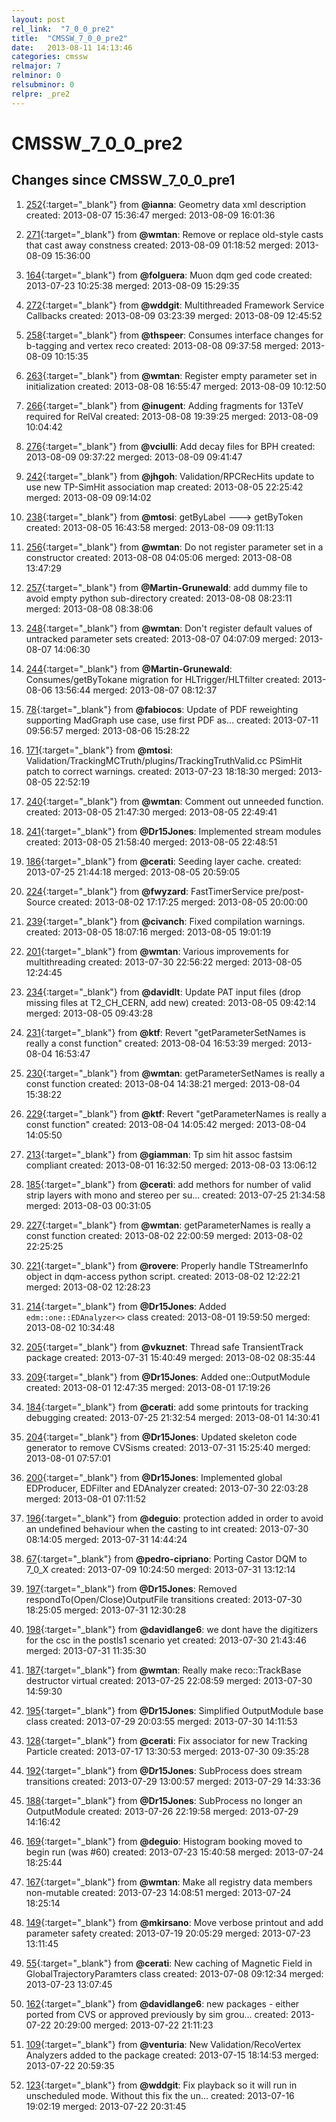 ```yaml
---
layout: post
rel_link:  "7_0_0_pre2"
title:  "CMSSW_7_0_0_pre2"
date:   2013-08-11 14:13:46
categories: cmssw
relmajor: 7
relminor: 0
relsubminor: 0
relpre: _pre2
---
```


# CMSSW_7_0_0_pre2
## Changes since CMSSW_7_0_0_pre1

1. [252](http://github.com/cms-sw/cmssw/pull/252){:target="_blank"}  from **@ianna**: Geometry data xml description created: 2013-08-07 15:36:47 merged: 2013-08-09 16:01:36

2. [271](http://github.com/cms-sw/cmssw/pull/271){:target="_blank"}  from **@wmtan**: Remove or replace old-style casts that cast away constness created: 2013-08-09 01:18:52 merged: 2013-08-09 15:36:00

3. [164](http://github.com/cms-sw/cmssw/pull/164){:target="_blank"}  from **@folguera**: Muon dqm ged code created: 2013-07-23 10:25:38 merged: 2013-08-09 15:29:35

4. [272](http://github.com/cms-sw/cmssw/pull/272){:target="_blank"}  from **@wddgit**: Multithreaded Framework Service Callbacks created: 2013-08-09 03:23:39 merged: 2013-08-09 12:45:52

5. [258](http://github.com/cms-sw/cmssw/pull/258){:target="_blank"}  from **@thspeer**: Consumes interface changes for b-tagging and vertex reco created: 2013-08-08 09:37:58 merged: 2013-08-09 10:15:35

6. [263](http://github.com/cms-sw/cmssw/pull/263){:target="_blank"}  from **@wmtan**: Register empty parameter set in initialization created: 2013-08-08 16:55:47 merged: 2013-08-09 10:12:50

7. [266](http://github.com/cms-sw/cmssw/pull/266){:target="_blank"}  from **@inugent**: Adding fragments for 13TeV required for RelVal created: 2013-08-08 19:39:25 merged: 2013-08-09 10:04:42

8. [276](http://github.com/cms-sw/cmssw/pull/276){:target="_blank"}  from **@vciulli**: Add decay files for BPH created: 2013-08-09 09:37:22 merged: 2013-08-09 09:41:47

9. [242](http://github.com/cms-sw/cmssw/pull/242){:target="_blank"}  from **@jhgoh**: Validation/RPCRecHits update to use new TP-SimHit association map created: 2013-08-05 22:25:42 merged: 2013-08-09 09:14:02

10. [238](http://github.com/cms-sw/cmssw/pull/238){:target="_blank"}  from **@mtosi**: getByLabel ---> getByToken created: 2013-08-05 16:43:58 merged: 2013-08-09 09:11:13

11. [256](http://github.com/cms-sw/cmssw/pull/256){:target="_blank"}  from **@wmtan**: Do not register parameter set in a constructor created: 2013-08-08 04:05:06 merged: 2013-08-08 13:47:29

12. [257](http://github.com/cms-sw/cmssw/pull/257){:target="_blank"}  from **@Martin-Grunewald**: add dummy file to avoid empty python sub-directory created: 2013-08-08 08:23:11 merged: 2013-08-08 08:38:06

13. [248](http://github.com/cms-sw/cmssw/pull/248){:target="_blank"}  from **@wmtan**: Don't register default values of untracked parameter sets created: 2013-08-07 04:07:09 merged: 2013-08-07 14:06:30

14. [244](http://github.com/cms-sw/cmssw/pull/244){:target="_blank"}  from **@Martin-Grunewald**: Consumes/getByTokane migration for HLTrigger/HLTfilter created: 2013-08-06 13:56:44 merged: 2013-08-07 08:12:37

15. [78](http://github.com/cms-sw/cmssw/pull/78){:target="_blank"}  from **@fabiocos**: Update of PDF reweighting supporting MadGraph use case, use first PDF as... created: 2013-07-11 09:56:57 merged: 2013-08-06 15:28:22

16. [171](http://github.com/cms-sw/cmssw/pull/171){:target="_blank"}  from **@mtosi**: Validation/TrackingMCTruth/plugins/TrackingTruthValid.cc PSimHit patch to correct warnings. created: 2013-07-23 18:18:30 merged: 2013-08-05 22:52:19

17. [240](http://github.com/cms-sw/cmssw/pull/240){:target="_blank"}  from **@wmtan**: Comment out unneeded function. created: 2013-08-05 21:47:30 merged: 2013-08-05 22:49:41

18. [241](http://github.com/cms-sw/cmssw/pull/241){:target="_blank"}  from **@Dr15Jones**: Implemented stream modules created: 2013-08-05 21:58:40 merged: 2013-08-05 22:48:51

19. [186](http://github.com/cms-sw/cmssw/pull/186){:target="_blank"}  from **@cerati**: Seeding layer cache. created: 2013-07-25 21:44:18 merged: 2013-08-05 20:59:05

20. [224](http://github.com/cms-sw/cmssw/pull/224){:target="_blank"}  from **@fwyzard**: FastTimerService pre/post-Source created: 2013-08-02 17:17:25 merged: 2013-08-05 20:00:00

21. [239](http://github.com/cms-sw/cmssw/pull/239){:target="_blank"}  from **@civanch**: Fixed compilation warnings. created: 2013-08-05 18:07:16 merged: 2013-08-05 19:01:19

22. [201](http://github.com/cms-sw/cmssw/pull/201){:target="_blank"}  from **@wmtan**: Various improvements for multithreading created: 2013-07-30 22:56:22 merged: 2013-08-05 12:24:45

23. [234](http://github.com/cms-sw/cmssw/pull/234){:target="_blank"}  from **@davidlt**: Update PAT input files (drop missing files at T2_CH_CERN, add new) created: 2013-08-05 09:42:14 merged: 2013-08-05 09:43:28

24. [231](http://github.com/cms-sw/cmssw/pull/231){:target="_blank"}  from **@ktf**: Revert "getParameterSetNames is really a const function" created: 2013-08-04 16:53:39 merged: 2013-08-04 16:53:47

25. [230](http://github.com/cms-sw/cmssw/pull/230){:target="_blank"}  from **@wmtan**: getParameterSetNames is really a const function created: 2013-08-04 14:38:21 merged: 2013-08-04 15:38:22

26. [229](http://github.com/cms-sw/cmssw/pull/229){:target="_blank"}  from **@ktf**: Revert "getParameterNames is really a const function" created: 2013-08-04 14:05:42 merged: 2013-08-04 14:05:50

27. [213](http://github.com/cms-sw/cmssw/pull/213){:target="_blank"}  from **@giamman**: Tp sim hit assoc fastsim compliant created: 2013-08-01 16:32:50 merged: 2013-08-03 13:06:12

28. [185](http://github.com/cms-sw/cmssw/pull/185){:target="_blank"}  from **@cerati**: add methors for number of valid strip layers with mono and stereo per su... created: 2013-07-25 21:34:58 merged: 2013-08-03 00:31:05

29. [227](http://github.com/cms-sw/cmssw/pull/227){:target="_blank"}  from **@wmtan**: getParameterNames is really a const function created: 2013-08-02 22:00:59 merged: 2013-08-02 22:25:25

30. [221](http://github.com/cms-sw/cmssw/pull/221){:target="_blank"}  from **@rovere**: Properly handle TStreamerInfo object in dqm-access python script.  created: 2013-08-02 12:22:21 merged: 2013-08-02 12:28:23

31. [214](http://github.com/cms-sw/cmssw/pull/214){:target="_blank"}  from **@Dr15Jones**: Added `edm::one::EDAnalyzer<>` class created: 2013-08-01 19:59:50 merged: 2013-08-02 10:34:48

32. [205](http://github.com/cms-sw/cmssw/pull/205){:target="_blank"}  from **@vkuznet**: Thread safe TransientTrack package created: 2013-07-31 15:40:49 merged: 2013-08-02 08:35:44

33. [209](http://github.com/cms-sw/cmssw/pull/209){:target="_blank"}  from **@Dr15Jones**: Added one::OutputModule created: 2013-08-01 12:47:35 merged: 2013-08-01 17:19:26

34. [184](http://github.com/cms-sw/cmssw/pull/184){:target="_blank"}  from **@cerati**: add some printouts for tracking debugging created: 2013-07-25 21:32:54 merged: 2013-08-01 14:30:41

35. [204](http://github.com/cms-sw/cmssw/pull/204){:target="_blank"}  from **@Dr15Jones**: Updated skeleton code generator to remove CVSisms created: 2013-07-31 15:25:40 merged: 2013-08-01 07:57:01

36. [200](http://github.com/cms-sw/cmssw/pull/200){:target="_blank"}  from **@Dr15Jones**: Implemented global EDProducer, EDFilter and EDAnalyzer created: 2013-07-30 22:03:28 merged: 2013-08-01 07:11:52

37. [196](http://github.com/cms-sw/cmssw/pull/196){:target="_blank"}  from **@deguio**: protection added in order to avoid an undefined behaviour when the casting to int created: 2013-07-30 08:14:05 merged: 2013-07-31 14:44:24

38. [67](http://github.com/cms-sw/cmssw/pull/67){:target="_blank"}  from **@pedro-cipriano**: Porting Castor DQM to 7_0_X created: 2013-07-09 10:24:50 merged: 2013-07-31 13:12:14

39. [197](http://github.com/cms-sw/cmssw/pull/197){:target="_blank"}  from **@Dr15Jones**: Removed respondTo(Open/Close)OutputFile transitions created: 2013-07-30 18:25:05 merged: 2013-07-31 12:30:28

40. [198](http://github.com/cms-sw/cmssw/pull/198){:target="_blank"}  from **@davidlange6**: we dont have the digitizers for the csc in the postls1 scenario yet created: 2013-07-30 21:43:46 merged: 2013-07-31 11:35:30

41. [187](http://github.com/cms-sw/cmssw/pull/187){:target="_blank"}  from **@wmtan**: Really make reco::TrackBase destructor virtual created: 2013-07-25 22:08:59 merged: 2013-07-30 14:59:30

42. [195](http://github.com/cms-sw/cmssw/pull/195){:target="_blank"}  from **@Dr15Jones**: Simplified OutputModule base class created: 2013-07-29 20:03:55 merged: 2013-07-30 14:11:53

43. [128](http://github.com/cms-sw/cmssw/pull/128){:target="_blank"}  from **@cerati**: Fix associator for new Tracking Particle created: 2013-07-17 13:30:53 merged: 2013-07-30 09:35:28

44. [192](http://github.com/cms-sw/cmssw/pull/192){:target="_blank"}  from **@Dr15Jones**: SubProcess does stream transitions created: 2013-07-29 13:00:57 merged: 2013-07-29 14:33:36

45. [188](http://github.com/cms-sw/cmssw/pull/188){:target="_blank"}  from **@Dr15Jones**: SubProcess no longer an OutputModule created: 2013-07-26 22:19:58 merged: 2013-07-29 14:16:42

46. [169](http://github.com/cms-sw/cmssw/pull/169){:target="_blank"}  from **@deguio**: Histogram booking moved to begin run  (was #60) created: 2013-07-23 15:40:58 merged: 2013-07-24 18:25:44

47. [167](http://github.com/cms-sw/cmssw/pull/167){:target="_blank"}  from **@wmtan**: Make all registry data members non-mutable created: 2013-07-23 14:08:51 merged: 2013-07-24 18:25:14

48. [149](http://github.com/cms-sw/cmssw/pull/149){:target="_blank"}  from **@mkirsano**: Move verbose printout and add parameter safety created: 2013-07-19 20:05:29 merged: 2013-07-23 13:11:45

49. [55](http://github.com/cms-sw/cmssw/pull/55){:target="_blank"}  from **@cerati**: New caching of Magnetic Field in GlobalTrajectoryParamters class created: 2013-07-08 09:12:34 merged: 2013-07-23 13:07:45

50. [162](http://github.com/cms-sw/cmssw/pull/162){:target="_blank"}  from **@davidlange6**: new packages - either ported from CVS or approved previously by sim grou... created: 2013-07-22 20:29:00 merged: 2013-07-22 21:11:23

51. [109](http://github.com/cms-sw/cmssw/pull/109){:target="_blank"}  from **@venturia**: New Validation/RecoVertex Analyzers added to the package created: 2013-07-15 18:14:53 merged: 2013-07-22 20:59:35

52. [123](http://github.com/cms-sw/cmssw/pull/123){:target="_blank"}  from **@wddgit**: Fix playback so it will run in unscheduled mode. Without this fix the un... created: 2013-07-16 19:02:19 merged: 2013-07-22 20:31:45
